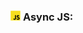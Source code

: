 <h3>
  <img src="../assets/JavaScript.png" width="16" height="16" />
  <span>Async JS:</span>
</h3>
